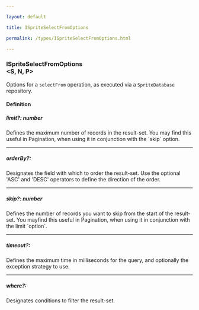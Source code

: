 ```yaml
---

layout: default

title: ISpriteSelectFromOptions

permalink: /types/ISpriteSelectFromOptions.html

---
```


### ISpriteSelectFromOptions<br/><S, N, P>

Options for a `selectFrom` operation, as executed via a `SpriteDatabase` repository.

#### Definition

<h5> limit?: <span>number</span></h5>Defines the maximum number of records in the result-set. You may find this useful in
Pagination, when using it in conjunction with the `skip` option.


---

<h5> orderBy?: <span></span></h5>Designates the field with which to order the result-set.
Use the optional 'ASC' and 'DESC' operators to define the direction of the order.


---

<h5> skip?: <span>number</span></h5>Defines the number of records you want to skip from the start of the result-set.
You mayfind this useful in Pagination, when using it in conjunction with the
limit `option`.


---

<h5> timeout?: <span></span></h5>Defines the maximum time in milliseconds for the query, and optionally the
exception strategy to use.


---

<h5> where?: <span></span></h5>Designates conditions to filter the result-set.


